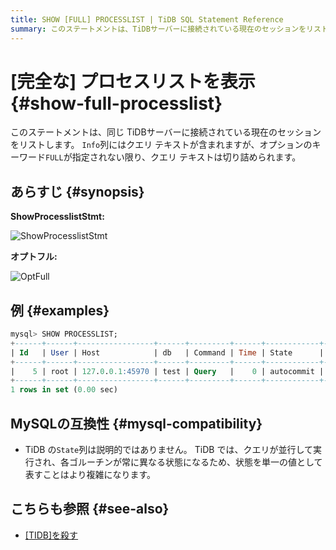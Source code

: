 ```yaml
---
title: SHOW [FULL] PROCESSLIST | TiDB SQL Statement Reference
summary: このステートメントは、TiDBサーバーに接続されている現在のセッションをリストします。 `Info`列にはクエリ テキストが含まれますが、オプションのキーワード`FULL`が指定されない限り、クエリ テキストは切り詰められます。TiDBの`State`列は説明的ではありません。 TiDBでは、クエリが並行して実行され、各ゴルーチンが常に異なる状態になるため、状態を単一の値として表すことはより複雑になります。
---
```


# [完全な] プロセスリストを表示 {#show-full-processlist}

このステートメントは、同じ TiDBサーバーに接続されている現在のセッションをリストします。 `Info`列にはクエリ テキストが含まれますが、オプションのキーワード`FULL`が指定されない限り、クエリ テキストは切り詰められます。

## あらすじ {#synopsis}

**ShowProcesslistStmt:**

![ShowProcesslistStmt](https://download.pingcap.com/images/docs/sqlgram/ShowProcesslistStmt.png)

**オプトフル:**

![OptFull](https://download.pingcap.com/images/docs/sqlgram/OptFull.png)

## 例 {#examples}

```sql
mysql> SHOW PROCESSLIST;
+------+------+-----------------+------+---------+------+------------+------------------+
| Id   | User | Host            | db   | Command | Time | State      | Info             |
+------+------+-----------------+------+---------+------+------------+------------------+
|    5 | root | 127.0.0.1:45970 | test | Query   |    0 | autocommit | SHOW PROCESSLIST |
+------+------+-----------------+------+---------+------+------------+------------------+
1 rows in set (0.00 sec)
```

## MySQLの互換性 {#mysql-compatibility}

-   TiDB の`State`列は説明的ではありません。 TiDB では、クエリが並行して実行され、各ゴルーチンが常に異なる状態になるため、状態を単一の値として表すことはより複雑になります。

## こちらも参照 {#see-also}

-   [[TIDB]を殺す](/sql-statements/sql-statement-kill.md)
